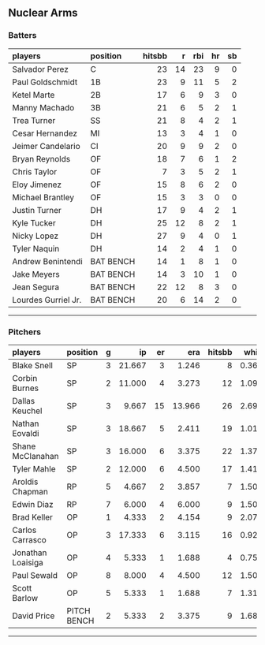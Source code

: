 ## Nuclear Arms

### Batters

 
|players             |position  | hitsbb|  r| rbi| hr| sb| 
|:-------------------|:---------|------:|--:|---:|--:|--:| 
|Salvador Perez      |C         |     23| 14|  23|  9|  0| 
|Paul Goldschmidt    |1B        |     23|  9|  11|  5|  2| 
|Ketel Marte         |2B        |     17|  6|   9|  3|  0| 
|Manny Machado       |3B        |     21|  6|   5|  2|  1| 
|Trea Turner         |SS        |     21|  8|   4|  2|  1| 
|Cesar Hernandez     |MI        |     13|  3|   4|  1|  0| 
|Jeimer Candelario   |CI        |     20|  9|   9|  2|  0| 
|Bryan Reynolds      |OF        |     18|  7|   6|  1|  2| 
|Chris Taylor        |OF        |      7|  3|   5|  2|  1| 
|Eloy Jimenez        |OF        |     15|  8|   6|  2|  0| 
|Michael Brantley    |OF        |     15|  3|   3|  0|  0| 
|Justin Turner       |DH        |     17|  9|   4|  2|  1| 
|Kyle Tucker         |DH        |     25| 12|   8|  2|  1| 
|Nicky Lopez         |DH        |     27|  9|   4|  0|  1| 
|Tyler Naquin        |DH        |     14|  2|   4|  1|  0| 
|Andrew Benintendi   |BAT BENCH |     14|  1|   8|  1|  0| 
|Jake Meyers         |BAT BENCH |     14|  3|  10|  1|  0| 
|Jean Segura         |BAT BENCH |     22| 12|   8|  3|  0| 
|Lourdes Gurriel Jr. |BAT BENCH |     20|  6|  14|  2|  0| 


* * *

### Pitchers

 
|players           |position    |  g|     ip| er|    era| hitsbb|  whip| so|  w| sv| 
|:-----------------|:-----------|--:|------:|--:|------:|------:|-----:|--:|--:|--:| 
|Blake Snell       |SP          |  3| 21.667|  3|  1.246|      8| 0.369| 31|  1|  0| 
|Corbin Burnes     |SP          |  2| 11.000|  4|  3.273|     12| 1.091| 16|  1|  0| 
|Dallas Keuchel    |SP          |  3|  9.667| 15| 13.966|     26| 2.690|  5|  0|  0| 
|Nathan Eovaldi    |SP          |  3| 18.667|  5|  2.411|     19| 1.018| 24|  0|  0| 
|Shane McClanahan  |SP          |  3| 16.000|  6|  3.375|     22| 1.375| 15|  1|  0| 
|Tyler Mahle       |SP          |  2| 12.000|  6|  4.500|     17| 1.417| 14|  1|  0| 
|Aroldis Chapman   |RP          |  5|  4.667|  2|  3.857|      7| 1.500|  9|  0|  2| 
|Edwin Diaz        |RP          |  7|  6.000|  4|  6.000|      9| 1.500| 11|  1|  3| 
|Brad Keller       |OP          |  1|  4.333|  2|  4.154|      9| 2.077|  3|  0|  0| 
|Carlos Carrasco   |OP          |  3| 17.333|  6|  3.115|     16| 0.923| 14|  1|  0| 
|Jonathan Loaisiga |OP          |  4|  5.333|  1|  1.688|      4| 0.750|  4|  1|  0| 
|Paul Sewald       |OP          |  8|  8.000|  4|  4.500|     12| 1.500| 13|  1|  1| 
|Scott Barlow      |OP          |  5|  5.333|  1|  1.688|      7| 1.312|  5|  0|  3| 
|David Price       |PITCH BENCH |  2|  5.333|  2|  3.375|      9| 1.688|  2|  0|  0| 


* * *


